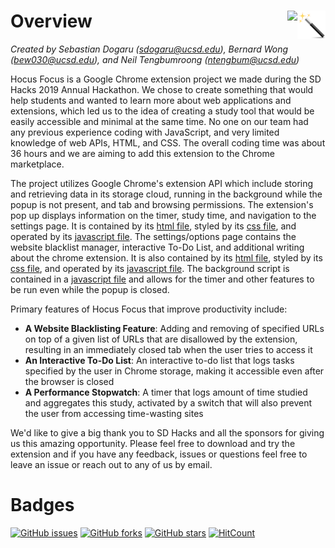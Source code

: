 # Overview <img src="https://github.com/bew030/hocus-focus/blob/master/extension_images/Wand.png" align="right" height="45"><img src="https://challengepost-s3-challengepost.netdna-ssl.com/photos/production/challenge_photos/000/551/956/datas/full_width.png" align="right" height="45">
_Created by Sebastian Dogaru ([sdogaru@ucsd.edu](sdogaru@ucsd.edu)), Bernard Wong ([bew030@ucsd.edu](bew030@ucsd.edu)), and Neil Tengbumroong ([ntengbum@ucsd.edu](ntengbum@ucsd.edu))_

Hocus Focus is a Google Chrome extension project we made during the SD Hacks 2019 Annual Hackathon. We chose to create something that would help students and wanted to learn more about web applications and extensions, which led us to the idea of creating a study tool that would be easily accessible and minimal at the same time. No one on our team had any previous experience coding with JavaScript, and very limited knowledge of web APIs, HTML, and CSS. The overall coding time was about 36 hours and we are aiming to add this extension to the Chrome marketplace.

The project utilizes Google Chrome's extension API which include storing and retrieving data in its storage cloud, running in the background while the popup is not present, and tab and browsing permissions. The extension's pop up displays information on the timer, study time, and navigation to the settings page. It is contained by its [html file](https://github.com/bew030/hocus-focus/blob/master/popup.html), styled by its [css file](https://github.com/bew030/hocus-focus/blob/master/popup.css), and operated by its [javascript file](https://github.com/bew030/hocus-focus/blob/master/popup.js). The settings/options page contains the website blacklist manager, interactive To-Do List, and additional writing about the chrome extension. It is also contained by its [html file](https://github.com/bew030/hocus-focus/blob/master/options.html), styled by its [css file](https://github.com/bew030/hocus-focus/blob/master/options.css), and operated by its [javascript file](https://github.com/bew030/hocus-focus/blob/master/options.js). The background script is contained in a [javascript file](https://github.com/bew030/hocus-focus/blob/master/background.js) and allows for the timer and other features to be run even while the popup is closed. 

Primary features of Hocus Focus that improve productivity include:
- __A Website Blacklisting Feature__: Adding and removing of specified URLs on top of a given list of URLs that are disallowed by the extension, resulting in an immediately closed tab when the user tries to access it
- __An Interactive To-Do List__: An interactive to-do list that logs tasks specified by the user in Chrome storage, making it accessible even after the browser is closed
- __A Performance Stopwatch__: A timer that logs amount of time studied and aggregates this study, activated by a switch that will also prevent the user from accessing time-wasting sites

We'd like to give a big thank you to SD Hacks and all the sponsors for giving us this amazing opportunity. Please feel free to download and try the extension and if you have any feedback, issues or questions feel free to leave an issue or reach out to any of us by email. 

# Badges 
[![GitHub issues](https://img.shields.io/github/issues/bew030/hocus-focus?color=purple)](https://github.com/bew030/hocus-focus/issues)
[![GitHub forks](https://img.shields.io/github/forks/bew030/hocus-focus?color=orange)](https://github.com/bew030/hocus-focus/network)
[![GitHub stars](https://img.shields.io/github/stars/bew030/hocus-focus)](https://github.com/bew030/hocus-focus/stargazers)
[![HitCount](http://hits.dwyl.io/bew030/hocus-focus.svg)](http://hits.dwyl.io/bew030/hocus-focus)
